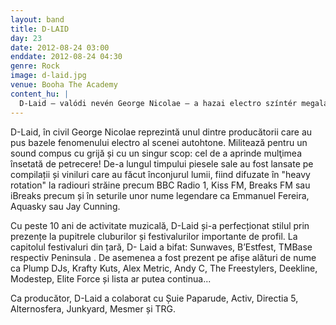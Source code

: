 ```yaml
---
layout: band
title: D-LAID
day: 23
date: 2012-08-24 03:00
enddate: 2012-08-24 04:30
genre: Rock
image: d-laid.jpg
venue: Booha The Academy
content_hu: |
  D-Laid – valódi nevén George Nicolae – a hazai electro színtér megalapítóinak egyike. Dalai körbejárták a világot, a BBC Radio 1-tól a Kiss FM-ig játszották őket heavy rotationben, és Emmanuel Fereira, Aquasky vagy Jay Cunning szintű dj-k szettjeibe is bekerültek. Több mint tízéves dj-pályafutása során az összes fontosabb hazai fesztivált megjárta, producerként pedig együtt dolgozott vagy remixet készített olyan előadókkal, mint a Suie Paparude, az Activ, a Driectia 5, az Alternosfera vagy Junkyard. Szettjeiben breaks, electro, techno, bass music és dubstep segítségével mozgatja meg a tömeget.
---
```


D-Laid, în civil George Nicolae reprezintă unul dintre producătorii care au pus bazele fenomenului electro al scenei autohtone. Militează pentru un sound compus cu  grijă și cu un singur scop: cel de a aprinde mulţimea însetată de petrecere! De-a lungul timpului piesele sale au fost lansate pe compilații și viniluri care au făcut înconjurul lumii, fiind difuzate în "heavy rotation" la radiouri străine precum BBC Radio 1, Kiss FM, Breaks FM sau iBreaks precum și în seturile unor nume legendare ca Emmanuel Fereira, Aquasky sau Jay Cunning. 

Cu peste 10 ani de activitate muzicală, D-Laid și-a perfecționat stilul prin prezențe la pupitrele cluburilor  și festivalurilor importante de profil.  La capitolul festivaluri din țară, D- Laid a bifat: Sunwaves, B’Estfest, TMBase respectiv Peninsula . De asemenea a fost prezent  pe afișe  alături de nume ca Plump DJs, Krafty Kuts, Alex Metric, Andy C, The Freestylers, Deekline, Modestep, Elite Force și lista ar putea continua... 

Ca producător, D-Laid a colaborat cu  Șuie Paparude, Activ, Directia 5, Alternosfera, Junkyard, Mesmer și TRG.